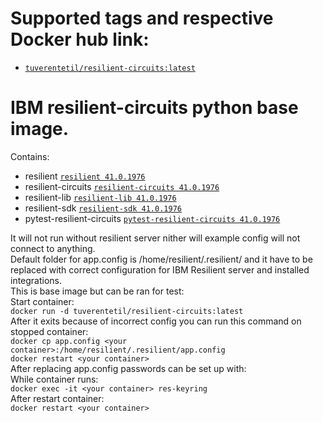 <h1>Supported tags and respective Docker hub link: </h1>
<ul>
<li><a href="https://hub.docker.com/repository/docker/tuverentetil/resilient-circuits"><code>tuverentetil/resilient-circuits:latest</code></a></li>
</ul>
<h1>IBM resilient-circuits python base image. </h1>
Contains:<br>
<ul>
<li>resilient <a href="https://pypi.org/project/resilient/"><code>resilient 41.0.1976</code></a></li>
<li>resilient-circuits <a href="https://pypi.org/project/resilient-circuits/"><code>resilient-circuits 41.0.1976</code></a></li>
<li>resilient-lib <a href="https://pypi.org/project/resilient-lib/"><code>resilient-lib 41.0.1976</code></a></li>
<li>resilient-sdk <a href="https://pypi.org/project/resilient-lib/"><code>resilient-sdk 41.0.1976</code></a></li>
<li>pytest-resilient-circuits <a href="https://pypi.org/project/pytest-resilient-circuits/"><code>pytest-resilient-circuits 41.0.1976</code></a></li>
</ul>
It will not run without resilient server nither will example config will not connect to anything.<br>
Default folder for app.config is /home/resilient/.resilient/ and it have to be replaced with correct configuration for IBM Resilient server and installed integrations.<br>
This is base image but can be ran for test:<br>
Start container:<br>
<code>docker run -d tuverentetil/resilient-circuits:latest</code><br>
After it exits because of incorrect config you can run this command on stopped container:<br>
<code>docker cp app.config &lt;your container&gt;:/home/resilient/.resilient/app.config</code><br>
<code>docker restart &lt;your container&gt;</code><br>
After replacing app.config passwords can be set up with: <br>
While container runs:<br>  <code>docker exec -it &lt;your container&gt; res-keyring</code><br>
After restart container:<br> <code>docker restart &lt;your container&gt;</code>


